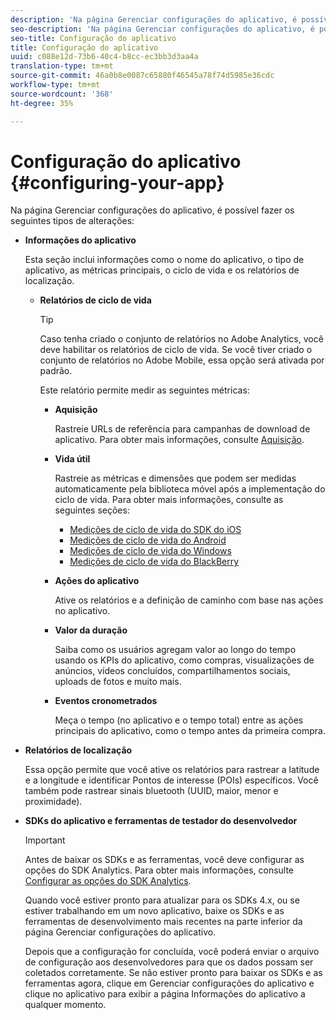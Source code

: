 ```yaml
---
description: 'Na página Gerenciar configurações do aplicativo, é possível fazer os seguintes tipos de alterações '
seo-description: 'Na página Gerenciar configurações do aplicativo, é possível fazer os seguintes tipos de alterações '
seo-title: Configuração do aplicativo
title: Configuração do aplicativo
uuid: c088e12d-73b6-40c4-b8cc-ec3bb3d3aa4a
translation-type: tm+mt
source-git-commit: 46a0b8e0087c65880f46545a78f74d5985e36cdc
workflow-type: tm+mt
source-wordcount: '368'
ht-degree: 35%

---
```



# Configuração do aplicativo {#configuring-your-app}

Na página Gerenciar configurações do aplicativo, é possível fazer os seguintes tipos de alterações:

* **Informações do aplicativo**

   Esta seção inclui informações como o nome do aplicativo, o tipo de aplicativo, as métricas principais, o ciclo de vida e os relatórios de localização.

   * **Relatórios de ciclo de vida**

      >[!TIP]
      >
      >Caso tenha criado o conjunto de relatórios no Adobe Analytics, você deve habilitar os relatórios de ciclo de vida. Se você tiver criado o conjunto de relatórios no Adobe Mobile, essa opção será ativada por padrão.

      Este relatório permite medir as seguintes métricas:

      * **Aquisição**

         Rastreie URLs de referência para campanhas de download de aplicativo. Para obter mais informações, consulte [Aquisição](/help/using/acquisition-main/acquisition-main.md).

      * **Vida útil**

         Rastreie as métricas e dimensões que podem ser medidas automaticamente pela biblioteca móvel após a implementação do ciclo de vida. Para obter mais informações, consulte as seguintes seções:

         * [Medições de ciclo de vida do SDK do iOS](/help/ios/metrics.md)
         * [Medições de ciclo de vida do Android](/help/android/metrics.md)
         * [Medições de ciclo de vida do Windows](/help/universal-windows/metrics.md)
         * [Medições de ciclo de vida do BlackBerry](/help/blackberry/metrics.md)
      * **Ações do aplicativo**

         Ative os relatórios e a definição de caminho com base nas ações no aplicativo.

      * **Valor da duração**

         Saiba como os usuários agregam valor ao longo do tempo usando os KPIs do aplicativo, como compras, visualizações de anúncios, vídeos concluídos, compartilhamentos sociais, uploads de fotos e muito mais.

      * **Eventos cronometrados**

         Meça o tempo (no aplicativo e o tempo total) entre as ações principais do aplicativo, como o tempo antes da primeira compra.


* **Relatórios de localização**

   Essa opção permite que você ative os relatórios para rastrear a latitude e a longitude e identificar Pontos de interesse (POIs) específicos. Você também pode rastrear sinais bluetooth (UUID, maior, menor e proximidade).

* **SDKs do aplicativo e ferramentas de testador do desenvolvedor**

   >[!IMPORTANT]
   >
   >Antes de baixar os SDKs e as ferramentas, você deve configurar as opções do SDK Analytics. Para obter mais informações, consulte [Configurar as opções do SDK Analytics](/help/using/c-manage-app-settings/c-mob-confg-app/t-config-analytics/t-config-analytics.md).

   Quando você estiver pronto para atualizar para os SDKs 4.x, ou se estiver trabalhando em um novo aplicativo, baixe os SDKs e as ferramentas de desenvolvimento mais recentes na parte inferior da página Gerenciar configurações do aplicativo.

   Depois que a configuração for concluída, você poderá enviar o arquivo de configuração aos desenvolvedores para que os dados possam ser coletados corretamente. Se não estiver pronto para baixar os SDKs e as ferramentas agora, clique em Gerenciar configurações do aplicativo e clique no aplicativo para exibir a página Informações do aplicativo a qualquer momento.
